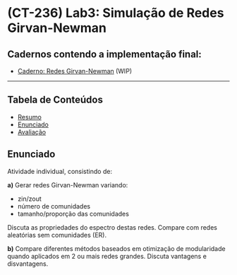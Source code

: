 # (CT-236) Lab3: Simulação de Redes Girvan-Newman

## <a name='Cadernoscontendoaimplementaofinal:'></a>Cadernos contendo a implementação final:
- [Caderno: Redes Girvan-Newman](girvan-newman.ipynb) (WIP)

---

## <a name='TabeladeContedos'></a>Tabela de Conteúdos
<!-- vscode-markdown-toc -->
* [Resumo](#Resumo)
* [Enunciado](#Enunciado)
* [Avaliação](#Avaliao)

<!-- vscode-markdown-toc-config
	numbering=false
	autoSave=true
	/vscode-markdown-toc-config -->
<!-- /vscode-markdown-toc -->


## <a name='Enunciado'></a>Enunciado

Atividade individual, consistindo de:

**a)** Gerar redes Girvan-Newman variando:
- zin/zout
- número de comunidades
- tamanho/proporção das comunidades

Discuta as propriedades do espectro destas redes. Compare com redes aleatórias sem comunidades (ER).

**b)** Compare diferentes métodos baseados em otimização de modularidade quando aplicados em 2 ou mais redes grandes. Discuta vantagens e disvantagens.